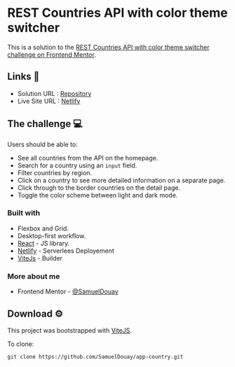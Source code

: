# REST Countries API with color theme switcher

This is a solution to the [REST Countries API with color theme switcher challenge on Frontend Mentor](https://www.frontendmentor.io/challenges/rest-countries-api-with-color-theme-switcher-5cacc469fec04111f7b848ca).

## Links 🔗

- Solution URL : [Repository](https://github.com/SamuelDouay/app-country)
- Live Site URL : [Netlify](https://app-country-samy.netlify.app/)

## The challenge 💻

Users should be able to:

- See all countries from the API on the homepage.
- Search for a country using an `input` field.
- Filter countries by region.
- Click on a country to see more detailed information on a separate page.
- Click through to the border countries on the detail page.
- Toggle the color scheme between light and dark mode.

### Built with

- Flexbox and Grid.
- Desktop-first workflow.
- [React](https://reactjs.org) - JS library.
- [Netlify](https://www.netlify.com/) - Serverlees Deployement
- [ViteJs](https://vitejs.dev/) - Builder

### More about me

- Frontend Mentor - [@SamuelDouay](https://www.frontendmentor.io/profile/SamuelDouay)

## Download ⚙️

This project was bootstrapped with [ViteJS](https://vitejs.dev/guide/).

To clone:

```
git clone https://github.com/SamuelDouay/app-country.git
```
